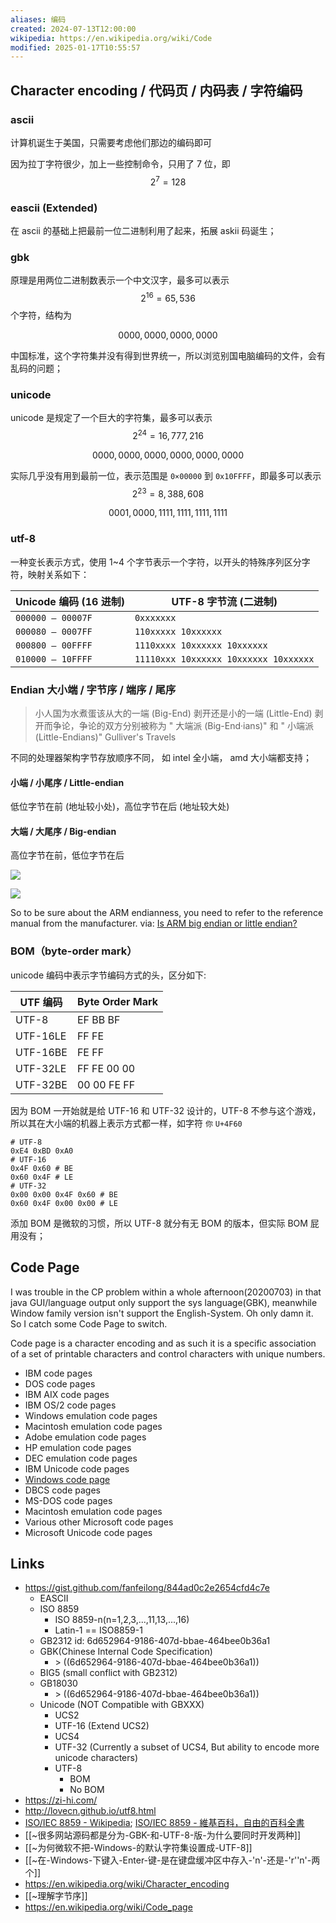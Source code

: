 ```yaml
---
aliases: 编码
created: 2024-07-13T12:00:00
wikipedia: https://en.wikipedia.org/wiki/Code
modified: 2025-01-17T10:55:57
---
```


## Character encoding / 代码页 / 内码表 / 字符编码

### ascii

计算机诞生于美国，只需要考虑他们那边的编码即可

因为拉丁字符很少，加上一些控制命令，只用了 7 位，即 $$2^7 = 128$$

### eascii (Extended)

在 ascii 的基础上把最前一位二进制利用了起来，拓展 askii 码诞生；

### gbk

原理是用两位二进制数表示一个中文汉字，最多可以表示 $$2^{16} = 65,536$$ 个字符，结构为

$$0000,0000,0000,0000$$

中国标准，这个字符集并没有得到世界统一，所以浏览别国电脑编码的文件，会有乱码的问题；

### unicode

unicode 是规定了一个巨大的字符集，最多可以表示 $$2^{24} = 16,777,216$$

$$0000,0000,0000,0000,0000,0000$$

实际几乎没有用到最前一位，表示范围是 `0×00000` 到 `0x10FFFF`，即最多可以表示 $$2^{23} = 8,388,608$$

$$0001,0000,1111,1111,1111,1111$$

### utf-8

一种变长表示方式，使用 1\~4 个字节表示一个字符，以开头的特殊序列区分字符，映射关系如下：

| Unicode 编码 (16 进制) | UTF-8 字节流 (二进制)                       |
| ------------------ | ------------------------------------- |
| `000000 – 00007F`  | `0xxxxxxx`                            |
| `000080 – 0007FF`  | `110xxxxx 10xxxxxx`                   |
| `000800 – 00FFFF`  | `1110xxxx 10xxxxxx 10xxxxxx`          |
| `010000 – 10FFFF`  | `11110xxx 10xxxxxx 10xxxxxx 10xxxxxx` |

### Endian 大小端 / 字节序 / 端序 / 尾序

> 小人国为水煮蛋该从大的一端 (Big-End) 剥开还是小的一端 (Little-End) 剥开而争论，争论的双方分别被称为 " 大端派 (Big-End·ians)" 和 " 小端派 (Little-Endians)"
> Gulliver's Travels

不同的处理器架构字节存放顺序不同， 如 intel 全小端， amd 大小端都支持；

#### 小端 / 小尾序 / Little-endian

低位字节在前 (地址较小处)，高位字节在后 (地址较大处)

#### 大端 / 大尾序 / Big-endian

高位字节在前，低位字节在后

![](https://raw.githack.com/bGZo/assets/dev/2025/202501172247093.png)

![](https://raw.githack.com/bGZo/assets/dev/2025/202501172246128.png)

So to be sure about the ARM endianness, you need to refer to the reference manual from the manufacturer. via: [Is ARM big endian or little endian? ](https://www.quora.com/Is-ARM-big-endian-or-little-endian)

### BOM（byte-order mark）

unicode 编码中表示字节编码方式的头，区分如下:

|UTF 编码 | Byte Order Mark|
|-------|-----------|
|UTF-8 |EF BB BF|
|UTF-16LE | FF FE|
|UTF-16BE | FE FF|
|UTF-32LE | FF FE 00 00|
|UTF-32BE | 00 00 FE FF|

因为 BOM 一开始就是给 UTF-16 和 UTF-32 设计的，UTF-8 不参与这个游戏，所以其在大小端的机器上表示方式都一样，如字符 `你` `U+4F60`

```shell
# UTF-8
0xE4 0xBD 0xA0
# UTF-16
0x4F 0x60 # BE
0x60 0x4F # LE
# UTF-32
0x00 0x00 0x4F 0x60 # BE
0x60 0x4F 0x00 0x00 # LE
```

添加 BOM 是微软的习惯，所以 UTF-8 就分有无 BOM 的版本，但实际 BOM 屁用没有；

## Code Page

I was trouble in the CP problem within a whole afternoon(20200703) in that java GUI/language output only support the sys language(GBK), meanwhile Window family version isn't support the English-System. Oh only damn it. So I catch some Code Page to switch.

Code page is a character encoding and as such it is a specific association of a set of printable characters and control characters with unique numbers.

- IBM code pages
- DOS code pages
- IBM AIX code pages
- IBM OS/2 code pages
- Windows emulation code pages
- Macintosh emulation code pages
- Adobe emulation code pages
- HP emulation code pages
- DEC emulation code pages
- IBM Unicode code pages
- [Windows code page](https://en.wikipedia.org/wiki/Windows_code_page)
- DBCS code pages
- MS-DOS code pages
- Macintosh emulation code pages
- Various other Microsoft code pages
- Microsoft Unicode code pages

## Links

- https://gist.github.com/fanfeilong/844ad0c2e2654cfd4c7e
    - EASCII
    - ISO 8859
      - ISO 8859-n(n=1,2,3,...,11,13,...,16)
      - Latin-1 == ISO8859-1
    - GB2312
      id: 6d652964-9186-407d-bbae-464bee0b36a1
    - GBK(Chinese Internal Code Specification)
      - \> ((6d652964-9186-407d-bbae-464bee0b36a1))
    - BIG5 (small conflict with GB2312)
    - GB18030
      - \> ((6d652964-9186-407d-bbae-464bee0b36a1))
    - Unicode (NOT Compatible with GBXXX)
      - UCS2
      - UTF-16 (Extend UCS2)
      - UCS4
      - UTF-32 (Currently a subset of UCS4, But ability to encode more unicode characters)
      - UTF-8
        - BOM
        - No BOM
- https://zi-hi.com/
- http://lovecn.github.io/utf8.html
- [ISO/IEC 8859 - Wikipedia](https://en.wikipedia.org/wiki/ISO/IEC_8859); [ISO/IEC 8859 - 維基百科，自由的百科全書](https://zh.wikipedia.org/wiki/ISO/IEC_8859)
- [[~很多网站源码都是分为-GBK-和-UTF-8-版-为什么要同时开发两种]]
- [[~为何微软不把-Windows-的默认字符集设置成-UTF-8]]
- [[~在-Windows-下键入-Enter-键-是在键盘缓冲区中存入-'n'-还是-'r''n'-两个]]
- https://en.wikipedia.org/wiki/Character_encoding
- [[~理解字节序]]
- https://en.wikipedia.org/wiki/Code_page
